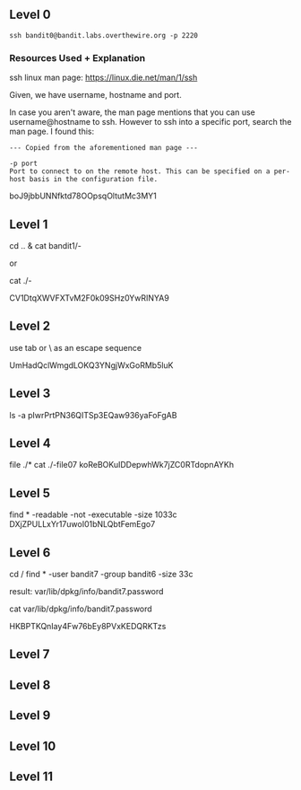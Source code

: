 
## Level 0

```ssh bandit0@bandit.labs.overthewire.org -p 2220```

### Resources Used + Explanation
ssh linux man page: https://linux.die.net/man/1/ssh

Given, we have username, hostname and port.

In case you aren't aware, the man page mentions that you can use username@hostname to ssh. However to ssh into a specific port, search the man page. I found this:

```
--- Copied from the aforementioned man page ---

-p port
Port to connect to on the remote host. This can be specified on a per-host basis in the configuration file.
```

boJ9jbbUNNfktd78OOpsqOltutMc3MY1

## Level 1
cd .. & cat bandit1/- 

or

cat ./-

CV1DtqXWVFXTvM2F0k09SHz0YwRINYA9

## Level 2
use tab or \ as an escape sequence

UmHadQclWmgdLOKQ3YNgjWxGoRMb5luK

## Level 3
ls -a
pIwrPrtPN36QITSp3EQaw936yaFoFgAB

## Level 4

file ./*
cat ./-file07
koReBOKuIDDepwhWk7jZC0RTdopnAYKh

## Level 5
find * -readable -not -executable -size 1033c
DXjZPULLxYr17uwoI01bNLQbtFemEgo7

## Level 6
cd /
find * -user bandit7 -group bandit6 -size 33c

result: var/lib/dpkg/info/bandit7.password

cat var/lib/dpkg/info/bandit7.password

HKBPTKQnIay4Fw76bEy8PVxKEDQRKTzs

## Level 7



## Level 8



## Level 9



## Level 10



## Level 11


